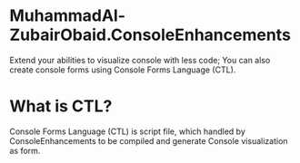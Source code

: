 # MuhammadAl-ZubairObaid.ConsoleEnhancements

Extend your abilities to visualize console with less code; You can also create console forms using Console Forms Language (CTL).

# What is CTL?
Console Forms Language (CTL) is script file, which handled by ConsoleEnhancements to be compiled and generate Console visualization as form.
